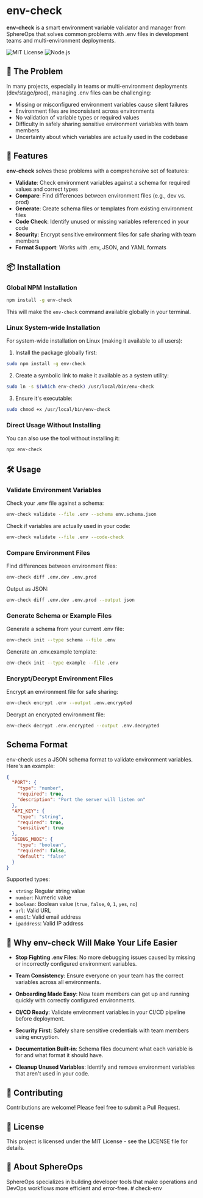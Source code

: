 # env-check

**env-check** is a smart environment variable validator and manager from SphereOps that solves common problems with .env files in development teams and multi-environment deployments.

![MIT License](https://img.shields.io/badge/license-MIT-blue.svg)
![Node.js](https://img.shields.io/badge/node-%3E%3D14.0.0-brightgreen)

## 🧩 The Problem

In many projects, especially in teams or multi-environment deployments (dev/stage/prod), managing .env files can be challenging:

- Missing or misconfigured environment variables cause silent failures
- Environment files are inconsistent across environments
- No validation of variable types or required values
- Difficulty in safely sharing sensitive environment variables with team members
- Uncertainty about which variables are actually used in the codebase

## 🚀 Features

**env-check** solves these problems with a comprehensive set of features:

- **Validate**: Check environment variables against a schema for required values and correct types
- **Compare**: Find differences between environment files (e.g., dev vs. prod)
- **Generate**: Create schema files or templates from existing environment files
- **Code Check**: Identify unused or missing variables referenced in your code
- **Security**: Encrypt sensitive environment files for safe sharing with team members
- **Format Support**: Works with .env, JSON, and YAML formats

## 📦 Installation

### Global NPM Installation

```bash
npm install -g env-check
```

This will make the `env-check` command available globally in your terminal.

### Linux System-wide Installation

For system-wide installation on Linux (making it available to all users):

1. Install the package globally first:

```bash
sudo npm install -g env-check
```

2. Create a symbolic link to make it available as a system utility:

```bash
sudo ln -s $(which env-check) /usr/local/bin/env-check
```

3. Ensure it's executable:

```bash
sudo chmod +x /usr/local/bin/env-check
```

### Direct Usage Without Installing

You can also use the tool without installing it:

```bash
npx env-check
```

## 🛠️ Usage

### Validate Environment Variables

Check your .env file against a schema:

```bash
env-check validate --file .env --schema env.schema.json
```

Check if variables are actually used in your code:

```bash
env-check validate --file .env --code-check
```

### Compare Environment Files

Find differences between environment files:

```bash
env-check diff .env.dev .env.prod
```

Output as JSON:

```bash
env-check diff .env.dev .env.prod --output json
```

### Generate Schema or Example Files

Generate a schema from your current .env file:

```bash
env-check init --type schema --file .env
```

Generate an .env.example template:

```bash
env-check init --type example --file .env
```

### Encrypt/Decrypt Environment Files

Encrypt an environment file for safe sharing:

```bash
env-check encrypt .env --output .env.encrypted
```

Decrypt an encrypted environment file:

```bash
env-check decrypt .env.encrypted --output .env.decrypted
```

## Schema Format

env-check uses a JSON schema format to validate environment variables. Here's an example:

```json
{
  "PORT": {
    "type": "number",
    "required": true,
    "description": "Port the server will listen on"
  },
  "API_KEY": {
    "type": "string",
    "required": true,
    "sensitive": true
  },
  "DEBUG_MODE": {
    "type": "boolean",
    "required": false,
    "default": "false"
  }
}
```

Supported types:
- `string`: Regular string value
- `number`: Numeric value
- `boolean`: Boolean value (`true`, `false`, `0`, `1`, `yes`, `no`)
- `url`: Valid URL
- `email`: Valid email address
- `ipaddress`: Valid IP address

## 💖 Why env-check Will Make Your Life Easier

- **Stop Fighting .env Files**: No more debugging issues caused by missing or incorrectly configured environment variables.

- **Team Consistency**: Ensure everyone on your team has the correct variables across all environments.

- **Onboarding Made Easy**: New team members can get up and running quickly with correctly configured environments.

- **CI/CD Ready**: Validate environment variables in your CI/CD pipeline before deployment.

- **Security First**: Safely share sensitive credentials with team members using encryption.

- **Documentation Built-in**: Schema files document what each variable is for and what format it should have.

- **Cleanup Unused Variables**: Identify and remove environment variables that aren't used in your code.

## 🤝 Contributing

Contributions are welcome! Please feel free to submit a Pull Request.

## 📝 License

This project is licensed under the MIT License - see the LICENSE file for details.

## 🏢 About SphereOps

SphereOps specializes in building developer tools that make operations and DevOps workflows more efficient and error-free. # check-env

